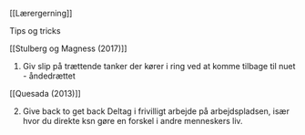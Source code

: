 [[Lærergerning]]

Tips og tricks 

[[Stulberg og Magness (2017)]]


1. Giv slip på trættende tanker der kører i ring ved at komme tilbage til nuet - åndedrættet 

[[Quesada (2013)]]

2. Give back to get back 
     Deltag i frivilligt arbejde på arbejdspladsen, især hvor du direkte ksn gøre en forskel i andre menneskers liv.

	 